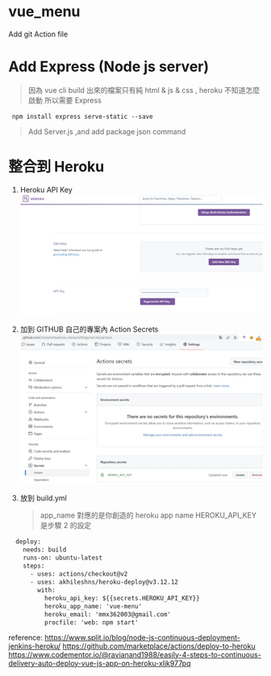 # vue_menu

Add git Action file

# Add Express (Node js server)

> 因為 vue cli build 出來的檔案只有純 html & js & css , heroku 不知道怎麼啟動 所以需要 Express

```
 npm install express serve-static --save
```

> Add Server.js ,and add package json command

# 整合到 Heroku

1. Heroku API Key
   ![image info](./img/1.jpg)

2. 加到 GITHUB 自己的專案內 Action Secrets
   ![image info](./img/2.jpg)

3. 放到 build.yml
   > app_name 對應的是你創造的 heroku app name
   > HEROKU_API_KEY 是步驟 2 的設定

```
  deploy:
    needs: build
    runs-on: ubuntu-latest
    steps:
      - uses: actions/checkout@v2
      - uses: akhileshns/heroku-deploy@v3.12.12
        with:
          heroku_api_key: ${{secrets.HEROKU_API_KEY}}
          heroku_app_name: 'vue-menu'
          heroku_email: 'mmx362003@gmail.com'
          procfile: 'web: npm start'
```

reference:
https://www.split.io/blog/node-js-continuous-deployment-jenkins-heroku/
https://github.com/marketplace/actions/deploy-to-heroku
https://www.codementor.io/@ravianand1988/easily-4-steps-to-continuous-delivery-auto-deploy-vue-js-app-on-heroku-xljk977pq
